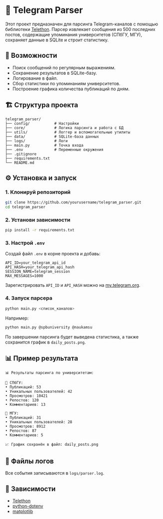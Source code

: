 # 📡 Telegram Parser

Этот проект предназначен для парсинга Telegram-каналов с помощью библиотеки [Telethon](https://github.com/LonamiWebs/Telethon). Парсер извлекает сообщения из 500 последних постов, содержащие упоминания университетов (СПбГУ, МГУ), сохраняет данные в SQLite и строит статистику.

## 🚀 Возможности

- Поиск сообщений по регулярным выражениям.
- Сохранение результатов в SQLite-базу.
- Логирование в файл.
- Сбор статистики по упоминаниям университетов.
- Построение графика количества публикаций по дням.

## 🏗 Структура проекта

```
telegram_parser/
├── config/           # Настройки
├── core/             # Логика парсинга и работа с БД
├── utils/            # Логгер и вспомогательные утилиты
├── data/             # SQLite-база данных
├── logs/             # Логи
├── main.py           # Точка входа
├── .env              # Переменные окружения
├── .gitignore
├── requirements.txt
└── README.md
```

## ⚙️ Установка и запуск

### 1. Клонируй репозиторий

```bash
git clone https://github.com/yourusername/telegram_parser.git
cd telegram_parser
```

### 2. Установи зависимости

```bash
pip install -r requirements.txt
```

### 3. Настрой `.env`

Создай файл `.env` в корне проекта и добавь:

```env
API_ID=your_telegram_api_id
API_HASH=your_telegram_api_hash
SESSION_NAME=telegram_session
MAX_MESSAGES=1000
```

Зарегистрировать `API_ID` и `API_HASH` можно на [my.telegram.org](https://my.telegram.org).

### 4. Запуск парсера

```bash
python main.py <список_каналов>
```

Например:

```bash
python main.py @spbuniversity @naukamsu
```

По завершении парсинга будет выведена статистика, а также сохранится график в `daily_posts.png`.

## 📊 Пример результата

```
📊 Результаты парсинга по университетам:

🏫 СПбГУ:
• Публикаций: 53
• Уникальных пользователей: 42
• Просмотров: 10421
• Репостов: 120
• Комментариев: 13

🏫 МГУ:
• Публикаций: 31
• Уникальных пользователей: 28
• Просмотров: 8912
• Репостов: 87
• Комментариев: 5

📈 График сохранён в файл: daily_posts.png
```

## 📁 Файлы логов

Все события записываются в `logs/parser.log`.

## 📌 Зависимости

- [Telethon](https://github.com/LonamiWebs/Telethon)
- [python-dotenv](https://github.com/theskumar/python-dotenv)
- [matplotlib](https://matplotlib.org/)

